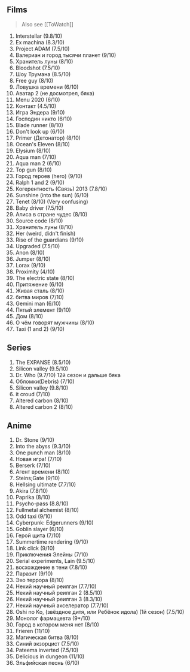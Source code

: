 ## Films

> Also see [[ToWatch]]

1. Interstellar (9.8/10)
2. Ex machina (8.3/10) 
3. Project ADAM (7.5/10)
4. Валериан и город тысячи планет (9/10)
5. Хранитель луны (8/10)
6. Bloodshot (7.5/10)
7. Шоу Трумана (8.5/10)
8. Free guy (8/10)
9. Ловушка времени (6/10)
10. Аватар 2 (не досмотрел, бяка)
11. Menu 2020 (6/10)
12. Контакт (4.5/10)
13. Игра Эндера (9/10)
14. Господин никто (6/10)
15. Blade runner (8/10)
16. Don't look up (6/10)
17. Primer (Детонатор) (8/10)
18. Ocean's Eleven (8/10)
19. Elysium (8/10)
20. Aqua man (7/10)
21. Aqua man 2 (6/10)
22. Top gun (8/10)
23. Город героев (hero) (9/10)
24. Ralph 1 and 2 (9/10)
25. Когерентность (Связь) 2013 (7.8/10)
26. Sunshine (into the sun) (6/10)
27. Tenet (8/10) (Very confusing)
28. Baby driver (7.5/10)
29. Алиса в стране чудес (8/10)
30. Source code (8/10)
31. Хранитель луны (8/10)
32. Her (weird, didn't finish)
33. Rise of the guardians (9/10)
34. Upgraded (7.5/10)
35. Anon (8/10)
36. Jumper (8/10)
37. Lorax (9/10)
38. Proximity (4/10)
39. The electric state (8/10)
40. Притяжение (6/10)
41. Живая сталь (8/10)
42. битва миров (7/10)
43. Gemini man (6/10)
44. Пятый элемент (9/10)
45. Дом (8/10)
46. О чём говорят мужчины (8/10)
47. Taxi (1 and 2) (9/10)

## Series

1. The EXPANSE (8.5/10)
2. Silicon valley (9.5/10)
3. Dr. Who (9.7/10) 12й сезон и дальше бяка
4. Обломки(Debris) (7/10)
5. Silicon valley (9.8/10)
6. it croud (7/10)
7. Altered carbon (8/10)
8. Altered carbon 2 (8/10)

## Anime

1. Dr. Stone (9/10)
2. Into the abyss (9.3/10)
3. One punch man (8/10)
4. Новая игра! (7/10)
5. Berserk (7/10)
6. Агент времени (8/10)
7. Steins;Gate (9/10)
8. Hellsing ultimate (7.7/10)
9. Akira (7.8/10)
10. Paprika (8/10)
11. Psycho-pass (8.8/10)
12. Fullmetal alchemist (8/10)
13. Odd taxi (9/10)
14. Cyberpunk: Edgerunners (9/10)
15. Goblin slayer (6/10)
16. Герой щита (7/10)
17. Summertime rendering (9/10)
18. Link click (9/10)
19. Приключения Элейны (7/10)
20. Serial experiments, Lain (9.5/10)
21. восхождение в тени  (7.8/10)
22. Паразит (9/10)
23. Эхо террора (8/10)
24. Некий научный реилган (7.7/10)
25. Некий научный реилган 2 (8.5/10)
26. Некий научный реилган 3 (8.3/10)
27. Некий научный акселератор (7.7/10)
28. Oshi no Ko, (звёздное дитя, или Ребёнок идола) (1й сезон) (7.5/10)
29. Монолог фармацевта (9*/10)
30. Город в котором меня нет (8/10)
31. Frieren (11/10)
32. Магическая битва (8/10)
33. Синий экзорцист (7.5/10)
34. Pateema inverted (7.5/10)
35. Delicious in dungeon (11/10)
36. Эльфийская песнь (6/10)
